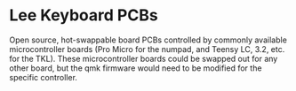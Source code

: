 # Lee Keyboard PCBs

Open source, hot-swappable board PCBs controlled by commonly available microcontroller boards (Pro Micro for the numpad, and Teensy LC, 3.2, etc. for the TKL).  These microcontroller boards could be swapped out for any other board, but the qmk firmware would need to be modified for the specific controller.